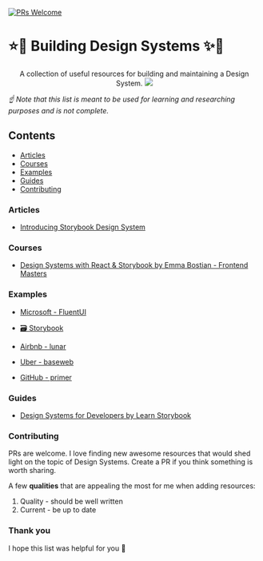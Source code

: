 [![PRs Welcome](https://img.shields.io/badge/PRs-welcome-brightgreen.svg?style=flat-square)](http://makeapullrequest.com)

# ⭐🦄 Building Design Systems ✨🌈

<p align="center">
 A collection of useful resources for building and maintaining a Design System.
    <img src="https://cdn.dribbble.com/users/1790221/screenshots/6209514/design_system_for_bank_2x.png" />
</p>

_☝ Note that this list is meant to be used for learning and researching purposes and is not complete._

## Contents

- [Articles](#articles)
- [Courses](#courses)
- [Examples](#examples)
- [Guides](#guides)
- [Contributing](#contributing)

### Articles

- [Introducing Storybook Design System](https://medium.com/storybookjs/introducing-storybook-design-system-23fd9b1ac3c0)

### Courses

- [Design Systems with React & Storybook by Emma Bostian - Frontend Masters](https://frontendmasters.com/courses/design-systems/)

### Examples

- [Microsoft - FluentUI](https://developer.microsoft.com/en-us/fluentui/#/controls/web)

- [🗃 Storybook](https://github.com/storybookjs/design-system)

- [Airbnb - lunar](https://github.com/airbnb/lunar)

- [Uber - baseweb](https://github.com/uber/baseweb)

- [GitHub - primer](https://primer.style/css/)

### Guides

- [Design Systems for Developers by Learn Storybook](https://www.learnstorybook.com/design-systems-for-developers/)

### Contributing

PRs are welcome. I love finding new awesome resources that would shed light on the topic of Design Systems. Create a PR if you think something is worth sharing.

A few **qualities** that are appealing the most for me when adding resources:

1. Quality - should be well written
2. Current - be up to date

### Thank you

I hope this list was helpful for you 🖤
